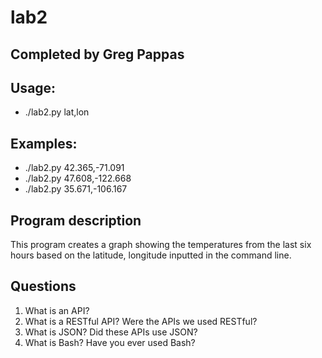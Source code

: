 # lab2

## Completed by Greg Pappas

## Usage:

- ./lab2.py lat,lon

## Examples:

- ./lab2.py 42.365,-71.091
- ./lab2.py 47.608,-122.668
- ./lab2.py 35.671,-106.167

## Program description

This program creates a graph showing the temperatures from the last six hours based on the latitude, longitude inputted in the command line.

## Questions

1. What is an API?
2. What is a RESTful API? Were the APIs we used RESTful?
3. What is JSON? Did these APIs use JSON?
4. What is Bash? Have you ever used Bash?
